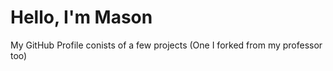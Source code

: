 # Hello, I'm Mason

My GitHub Profile conists of a few projects (One I forked from my professor too)
